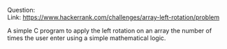 Question:
</br>
    Link: https://www.hackerrank.com/challenges/array-left-rotation/problem
    </br>

A simple C program to apply the left rotation on an array the number of times the user enter using a simple mathematical logic.